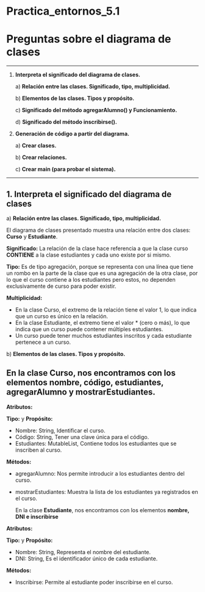 # Practica_entornos_5.1
# Preguntas sobre el diagrama de clases 

---

1. **Interpreta el significado del diagrama de clases.**

   a) **Relación entre las clases. Significado, tipo, multiplicidad.** 

   b) **Elementos de las clases. Tipos y propósito.**  

   c) **Significado del método agregarAlumno() y Funcionamiento.**  

   d) **Significado del método inscribirse().** 

2. **Generación de código a partir del diagrama.**  

   a) **Crear clases.** 

   b) **Crear relaciones.** 

   c) **Crear main (para probar el sistema).** 

---

## 1. Interpreta el significado del diagrama de clases

 a) **Relación entre las clases. Significado, tipo, multiplicidad.**

   El diagrama de clases presentado muestra una relación entre dos clases: **Curso** y **Estudiante**.

**Significado:**
   La relación de la clase hace referencia a que la clase curso **CONTIENE** a la clase estudiantes y cada uno existe por si mismo.

**Tipo:**
   Es de tipo agregación, porque se representa con una línea que tiene un rombo en la parte de la clase que es una agregación de la otra clase, 
   por lo que el curso contiene a los estudiantes pero estos, no dependen exclusivamente de curso para poder existir.

**Multiplicidad:**
- En la clase Curso, el extremo de la relación tiene el valor 1, lo que indica que un curso es único en la relación.
- En la clase Estudiante, el extremo tiene el valor * (cero o más), lo que indica que un curso puede contener múltiples estudiantes.
- Un curso puede tener muchos estudiantes inscritos y cada estudiante pertenece a un curso.


 b) **Elementos de las clases. Tipos y propósito.**  

## En la clase **Curso**, nos encontramos con los elementos **nombre, código, estudiantes, agregarAlumno y mostrarEstudiantes.**

**Atributos:**

**Tipo:** y **Propósito:**
- Nombre: String, Identificar el curso.
- Código: String, Tener una clave única para el código.
- Estudiantes: MutableList, Contiene todos los estudiantes que se inscriben al curso.

**Métodos:**
- agregarAlumno: Nos permite introducir a los estudiantes dentro del curso.
- mostrarEstudiantes: Muestra la lista de los estudiantes ya registrados en el curso.

   En la clase **Estudiante**, nos encontramos con los elementos **nombre, DNI e inscribirse**

**Atributos:**

**Tipo:** y **Propósito:**
- Nombre: String, Representa el nombre del estudiante.
- DNI: String, Es el identificador único de cada estudiante.

**Métodos:**
- Inscribirse: Permite al estudiante poder inscribirse en el curso.




